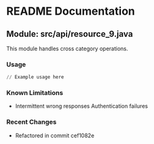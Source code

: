# README Documentation

## Module: src/api/resource_9.java

This module handles cross category operations.

### Usage

```python
// Example usage here
```

### Known Limitations

- Intermittent wrong responses Authentication failures

### Recent Changes

- Refactored in commit cef1082e
